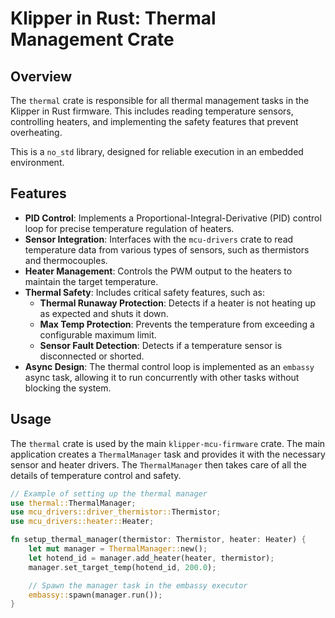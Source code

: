 # Klipper in Rust: Thermal Management Crate

## Overview

The `thermal` crate is responsible for all thermal management tasks in the Klipper in Rust firmware. This includes reading temperature sensors, controlling heaters, and implementing the safety features that prevent overheating.

This is a `no_std` library, designed for reliable execution in an embedded environment.

## Features

*   **PID Control**: Implements a Proportional-Integral-Derivative (PID) control loop for precise temperature regulation of heaters.
*   **Sensor Integration**: Interfaces with the `mcu-drivers` crate to read temperature data from various types of sensors, such as thermistors and thermocouples.
*   **Heater Management**: Controls the PWM output to the heaters to maintain the target temperature.
*   **Thermal Safety**: Includes critical safety features, such as:
    *   **Thermal Runaway Protection**: Detects if a heater is not heating up as expected and shuts it down.
    *   **Max Temp Protection**: Prevents the temperature from exceeding a configurable maximum limit.
    *   **Sensor Fault Detection**: Detects if a temperature sensor is disconnected or shorted.
*   **Async Design**: The thermal control loop is implemented as an `embassy` async task, allowing it to run concurrently with other tasks without blocking the system.

## Usage

The `thermal` crate is used by the main `klipper-mcu-firmware` crate. The main application creates a `ThermalManager` task and provides it with the necessary sensor and heater drivers. The `ThermalManager` then takes care of all the details of temperature control and safety.

```rust
// Example of setting up the thermal manager
use thermal::ThermalManager;
use mcu_drivers::driver_thermistor::Thermistor;
use mcu_drivers::heater::Heater;

fn setup_thermal_manager(thermistor: Thermistor, heater: Heater) {
    let mut manager = ThermalManager::new();
    let hotend_id = manager.add_heater(heater, thermistor);
    manager.set_target_temp(hotend_id, 200.0);

    // Spawn the manager task in the embassy executor
    embassy::spawn(manager.run());
}
```
